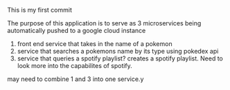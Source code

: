 This is my first commit

The purpose of this application is to serve as 3 microservices being automatically pushed to a google cloud instance

1. front end service that takes in the name of a pokemon
2. service that searches a pokemons name by  its type using pokedex api
3. service that queries a spotify playlist? creates a spotify playlist.  Need to look more into the capabilites of spotify.

may need to combine 1 and 3 into one service.y

